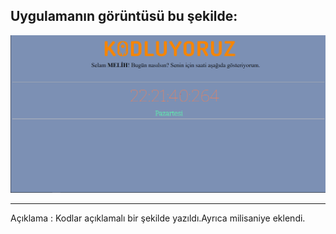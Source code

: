 Uygulamanın görüntüsü bu şekilde:
-
![](%C4%B0MG/Ekran%20g%C3%B6r%C3%BCnt%C3%BCs%C3%BC%202022-11-07%20222147.png)

***
Açıklama : Kodlar açıklamalı bir şekilde yazıldı.Ayrıca milisaniye eklendi.  